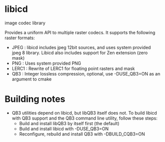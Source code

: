 # libicd
image codec library

Provides a uniform API to multiple raster codecs. It supports the following raster formats:

- JPEG  : libicd includes jpeg 12bit sources, and uses system provided jpeg 8 library. Libicd also includes support for Zen extension (zero mask)
- PNG   : Uses system provided PNG
- LERC1 : Rewrite of LERC1 for floating point rasters and mask
- QB3   : Integer lossless compression, optional, use -DUSE_QB3=ON as an argument to cmake

# Building notes
- QB3 utilities depend on libicd, but libQB3 itself does not. To build libicd with QB3 support and the QB3 command line utility, follow these steps:
  -  Build and install libQB3 by itself first (the default)
  -  Build and install libicd with -DUSE_QB3=ON
  -  Reconfigure, rebuild and install QB3 with -DBUILD_CQB3=ON
